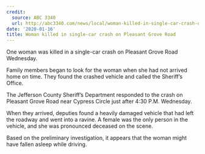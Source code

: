 ```yaml
---
credit:
  source: ABC 3340
  url: http://abc3340.com/news/local/woman-killed-in-single-car-crash-on-pleasant-grove-road
date: '2020-01-16'
title: Woman killed in single-car crash on Pleasant Grove Road
---
```



One woman was killed in a single-car crash on Pleasant Grove Road Wednesday.

Family members began to look for the woman when she had not arrived home on time. They found the crashed vehicle and called the Sheriff’s Office.

The Jefferson County Sheriff’s Department responded to the crash on Pleasant Grove Road near Cypress Circle just after 4:30 P.M. Wednesday.

When they arrived, deputies found a heavily damaged vehicle that had left the roadway and went into a ravine. A female was the only person in the vehicle, and she was pronounced deceased on the scene.

Based on the preliminary investigation, it appears that the woman might have fallen asleep while driving.